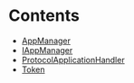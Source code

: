 

# Contents
- [AppManager](AppManager.sol/contract.AppManager.md)
- [IAppManager](IAppManager.sol/interface.IAppManager.md)
- [ProtocolApplicationHandler](ProtocolApplicationHandler.sol/contract.ProtocolApplicationHandler.md)
- [Token](TokenStorage.sol/struct.Token.md)
